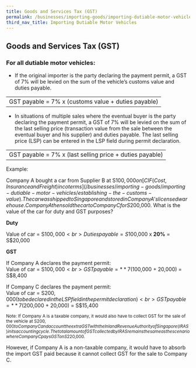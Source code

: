 ```yaml
---
title: Goods and Services Tax (GST)
permalink: /businesses/importing-goods/importing-dutiable-motor-vehicles/good-and-services-tax-gst
third_nav_title: Importing Dutiable Motor Vehicles
---
```


## Goods and Services Tax (GST)

### For all dutiable motor vehicles:

-   If the original importer is the party declaring the payment permit, a GST of 7% will be levied on the sum of the vehicle’s customs value and duties payable.

|  |
|--|
|GST payable = 7% x (customs value + duties payable)| 

-   In situations of multiple sales where the eventual buyer is the party declaring the payment permit, a GST of 7% will be levied on the sum of the last selling price (transaction value from the sale between the eventual buyer and his supplier) and duties payable. The last selling price (LSP) can be entered in the LSP field during permit declaration.

|  |
|--|
|GST payable = 7% x (last selling price + duties payable)|

Example:

Company A bought a car from Supplier B at S$100,000 on  [CIF (Cost, Insurance and Freight) incoterms](/businesses/importing-goods/importing-dutiable-motor-vehicles/establishing-the-customs-value). The car was shipped to Singapore and stored in Company A’s licensed warehouse. Company A then sold the car to Company C for S$200,000. What is the value of the car for duty and GST purposes?

**Duty**

Value of car = S$100,000 <br> Duties payable = S$100,000 x **20%** = S$20,000

**GST**

If Company A declares the payment permit: <br>
Value of car = S$100,000 <br> GST payable = **7%** x S$(100,000 + 20,000) = S$8,400

If Company C declares the payment permit:<br>
Value of car = S$200,000 (to be declared in the LSP field in the permit declaration) <br> GST payable = **7%** x S$(200,000 + 20,000) = S$15,400

<sup> Note:
If Company A is a taxable company, it would also have to collect GST for the sale of the vehicle at S$200,000 to Company C and account the extra GST with the Inland Revenue Authority of Singapore (IRAS) in its accounting cycle. The total amount of GST collected by IRAS remains the same as the scenario where Company C pays GST on S$220,000.

However, if Company A is a non-taxable company, it would have to absorb the import GST paid because it cannot collect GST for the sale to Company C.
